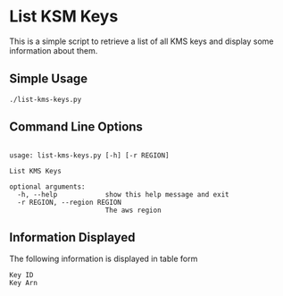 List KSM Keys
=========

This is a simple script to retrieve a list of all KMS keys and display some information about them.

## Simple Usage

```
./list-kms-keys.py
```

## Command Line Options

```

usage: list-kms-keys.py [-h] [-r REGION]

List KMS Keys

optional arguments:
  -h, --help            show this help message and exit
  -r REGION, --region REGION
                        The aws region

```

## Information Displayed

The following information is displayed in table form

```
Key ID
Key Arn
```
